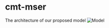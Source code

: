 # cmt-mser

The architecture of our proposed model
![Model](https://user-images.githubusercontent.com/42870654/198873440-3776f195-bc26-4df1-8f8c-3b01acc341e5.jpg)
